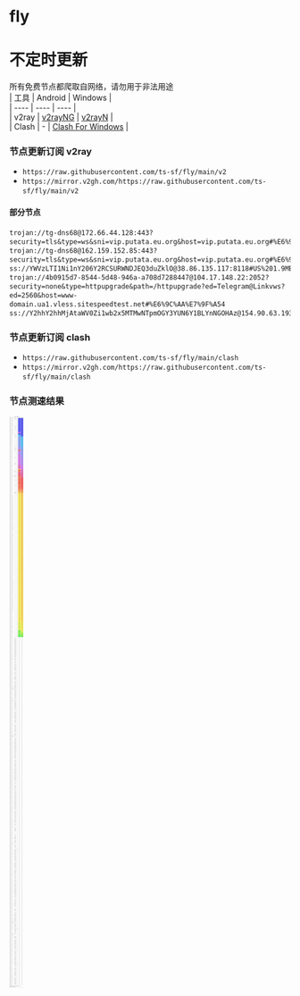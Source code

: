 # fly
# 不定时更新
所有免费节点都爬取自网络，请勿用于非法用途  
|  工具  | Android  | Windows  |  
|  ----  | ----   | ----  |  
| v2ray  | [v2rayNG](https://github.com/2dust/v2rayNG/releases) | [v2rayN](https://github.com/2dust/v2rayN/releases) |  
| Clash  | - | [Clash For Windows](https://github.com/2dust/clashN/releases) | 
  
### 节点更新订阅  v2ray
- `https://raw.githubusercontent.com/ts-sf/fly/main/v2`  
- `https://mirror.v2gh.com/https://raw.githubusercontent.com/ts-sf/fly/main/v2`  

#### 部分节点  
``` 
trojan://tg-dns68@172.66.44.128:443?security=tls&type=ws&sni=vip.putata.eu.org&host=vip.putata.eu.org#%E6%9C%AA%E7%9F%A52
trojan://tg-dns68@162.159.152.85:443?security=tls&type=ws&sni=vip.putata.eu.org&host=vip.putata.eu.org#%E6%9C%AA%E7%9F%A53
ss://YWVzLTI1Ni1nY206Y2RCSURWNDJEQ3duZklO@38.86.135.117:8118#US%201.9MB%2Fs
trojan://4b0915d7-8544-5d48-946a-a708d7288447@104.17.148.22:2052?security=none&type=httpupgrade&path=/httpupgrade?ed=Telegram@Linkvws?ed=2560&host=www-domain.ua1.vless.sitespeedtest.net#%E6%9C%AA%E7%9F%A54
ss://Y2hhY2hhMjAtaWV0Zi1wb2x5MTMwNTpmOGY3YUN6Y1BLYnNGOHAz@154.90.63.193:990#%E6%9C%AA%E7%9F%A55%20980.2KB%2Fs
```
### 节点更新订阅  clash
- `https://raw.githubusercontent.com/ts-sf/fly/main/clash`  
- `https://mirror.v2gh.com/https://raw.githubusercontent.com/ts-sf/fly/main/clash`  

### 节点测速结果
![image](traffic.png)

